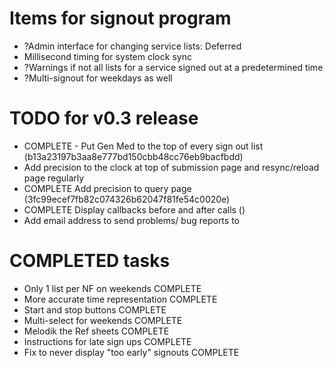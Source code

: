 # Items for signout program

*  ?Admin interface for changing service lists: Deferred
*  Millisecond timing for system clock sync
*  ?Warnings if not all lists for a service signed out at a predetermined time
*  ?Multi-signout for weekdays as well

# TODO for v0.3 release
*  COMPLETE - Put Gen Med to the top of every sign out list (b13a23197b3aa8e777bd150cbb48cc76eb9bacfbdd)
*  Add precision to the clock at top of submission page and resync/reload page regularly
*  COMPLETE Add precision to query page (3fc99ecef7fb82c074326b62047f81fe54c0020e)
*  COMPLETE Display callbacks before and after calls ()
*  Add email address to send problems/ bug reports to



# COMPLETED tasks
*  Only 1 list per NF on weekends COMPLETE
*  More accurate time representation COMPLETE
*  Start and stop buttons COMPLETE
*  Multi-select for weekends COMPLETE
*  Melodik the Ref sheets COMPLETE
*  Instructions for late sign ups COMPLETE
*  Fix to never display "too early" signouts COMPLETE

